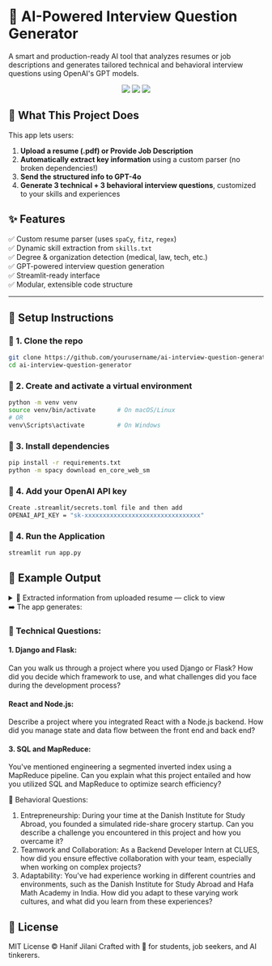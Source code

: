 # 🤖 AI-Powered Interview Question Generator


A smart and production-ready AI tool that analyzes resumes or job descriptions and generates tailored technical and behavioral interview questions using OpenAI's GPT models.

<div align="center">
  <img src="https://img.shields.io/badge/Python-3.10+-blue" />
  <img src="https://img.shields.io/badge/OpenAI-GPT4o-brightgreen" />
  <img src="https://img.shields.io/badge/Streamlit-ready-orange" />
</div>

## 📌 What This Project Does

This app lets users:

1. **Upload a resume (.pdf) or Provide Job Description**
2. **Automatically extract key information** using a custom parser (no broken dependencies!)
3. **Send the structured info to GPT-4o**
4. **Generate 3 technical + 3 behavioral interview questions**, customized to your skills and experiences

## ✨ Features

✅ Custom resume parser (uses `spaCy`, `fitz`, `regex`)  
✅ Dynamic skill extraction from `skills.txt`  
✅ Degree & organization detection (medical, law, tech, etc.)  
✅ GPT-powered interview question generation  
✅ Streamlit-ready interface  
✅ Modular, extensible code structure  

---
## 🚀 Setup Instructions

### 🔹 1. Clone the repo

```bash
git clone https://github.com/yourusername/ai-interview-question-generator.git
cd ai-interview-question-generator
```
### 🔹 2. Create and activate a virtual environment
```bash
python -m venv venv
source venv/bin/activate      # On macOS/Linux
# OR
venv\Scripts\activate         # On Windows
```
### 🔹 3. Install dependencies
```bash
pip install -r requirements.txt
python -m spacy download en_core_web_sm
```
### 🔹 4. Add your OpenAI API key
```bash
Create .streamlit/secrets.toml file and then add
OPENAI_API_KEY = "sk-xxxxxxxxxxxxxxxxxxxxxxxxxxxxxxxx"
```
### 🔹 4. Run the Application
```bash
streamlit run app.py
```

<h2>🧪 Example Output</h2>
<details>
  <summary>📄 Extracted information from uploaded resume — click to view</summary>

```json
{
  "name": "Hanif Jilani",
  "email": "hanif@umich.edu",
  "phone": "734-596-6393",
  "skills": [
    "entrepreneurship",
    "aws",
    "sql",
    "python",
    "c",
    "mysql",
    "react",
    "django",
    "javascript",
    "node.js",
    "flask",
    "git"
  ],
  "degree": [
    "Bachelor of Science in Engineering"
  ],
  "organizations": [
    "Comparators",
    "Learning Management Systems",
    "India •",
    "Google/Bing",
    "MI • Optimized",
    "Figma",
    "LMS",
    "SEO",
    "CSS",
    "University of Michigan Ann Arbor",
    "Danish Institute for Study Abroad Copenhagen",
    "Madoop",
    "Magento",
    "C/C++",
    "Github Private Repo",
    "Education University",
    "HTML/CSS Frameworks",
    "Google",
    "MapReduce",
    "Data-Driven Web Applications",
    "India • Built",
    "Projects LC2K Simulator & Assembler",
    "Denmark • Founded",
    "Present University of Michigan Ann Arbor",
    "Hafa Math Academy Chennai",
    "MI • Integrated",
    "Swagger.io",
    "HTML",
    "University Honors",
    "MS Project, MS Office"
  ],
  "experience": [
    "Education University of Michigan - College of Engineering Ann Arbor, MI Bachelor of Science in Engineering, Computer Science GPA:",
    "Awards: Engineering Dean’s List (Fall 2022, Spring 2024), University Honors (Fall 2022) •",
    "Courses: Web Systems, Data-Driven Web Applications, Discrete Math, Computational Linear Algebra Experience Backend Developer Intern at CLUES",
    "Entrepreneurship Study/Internship Abroad May 2023 – July 2023 Danish Institute for Study Abroad Copenhagen, Denmark • Founded Gro-share-ies, simulated ride-share grocery startup targeting college students.",
    "Backend Developer Intern May 2021 – Sep. 2021 Hafa Math Academy Chennai, India •",
    "Web Developer Intern Apr 2021 – Apr 2021",
    "Engineered a segmented inverted index using a MapReduce pipeline, optimizing search efficiency.",
    "SQL Clone | Github Private Repo | C++ Feb 2024 – March 2024 • Engineered a relational database system supporting insert, remove, select, print, index, and join queries.",
    "Technical Skills Languages: Python, C/C++, MySQL, JavaScript, HTML/CSS Frameworks: Flask, Django, Node.js, React, Dialogflow Developer Tools: Git, Google Cloud Platform, VS Code, Figma, MS Project, MS Office"
  ]
}
```

</details>
➡️ The app generates:

<h3>🔧 Technical Questions:</h3>

<h4>1. Django and Flask:</h4>
<p>Can you walk us through a project where you used Django or Flask? How did you decide which framework to use, and what challenges did you face during the development process?</p>
<h4>React and Node.js:</h4>
<p>Describe a project where you integrated React with a Node.js backend. How did you manage state and data flow between the front end and back end?</p>
<h4>3. SQL and MapReduce:</h4>
<p>You've mentioned engineering a segmented inverted index using a MapReduce pipeline. Can you explain what this project entailed and how you utilized SQL and MapReduce to optimize search efficiency?</p>

💬 Behavioral Questions:

1. Entrepreneurship:
During your time at the Danish Institute for Study Abroad, you founded a simulated ride-share grocery startup. Can you describe a challenge you encountered in this project and how you overcame it?
2. Teamwork and Collaboration:
As a Backend Developer Intern at CLUES, how did you ensure effective collaboration with your team, especially when working on complex projects?
3. Adaptability:
You've had experience working in different countries and environments, such as the Danish Institute for Study Abroad and Hafa Math Academy in India. How did you adapt to these varying work cultures, and what did you learn from these experiences?

<h2>📄 License</h2>
MIT License © Hanif Jilani
Crafted with 💙 for students, job seekers, and AI tinkerers.
